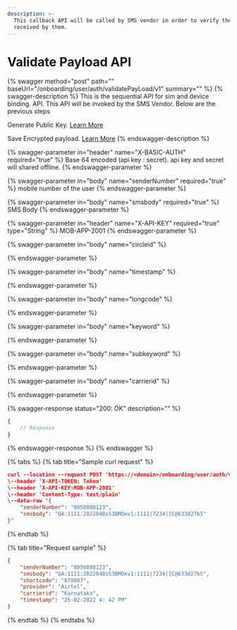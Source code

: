 ```yaml
---
description: >-
  This callback API will be called by SMS vendor in order to verify the payload
  received by them.
---
```


# Validate Payload API



{% swagger method="post" path="" baseUrl="<domain>/onboarding/user/auth/validatePayLoad/v1" summary="" %}
{% swagger-description %}
This is the sequential API for sim and device binding. API. This API will be invoked by the SMS Vendor. Below are the previous steps

Generate Public Key. [Learn More](broken-reference)

Save Encrypted payload. [Learn More](../../../../version-1/customer-on-boarding/api-specification/sim-and-device-binding/save-encrypted-payload-api.md)
{% endswagger-description %}

{% swagger-parameter in="header" name="X-BASIC-AUTH" required="true" %}
Base 64 encoded (api key : secret). api key and secret will shared offline.
{% endswagger-parameter %}

{% swagger-parameter in="body" name="senderNumber" required="true" %}
mobile number of the user
{% endswagger-parameter %}

{% swagger-parameter in="body" name="smsbody" required="true" %}
SMS Body 
{% endswagger-parameter %}

{% swagger-parameter in="header" name="X-API-KEY" required="true" type="String" %}
MOB-APP-2001
{% endswagger-parameter %}

{% swagger-parameter in="body" name="circleid" %}

{% endswagger-parameter %}

{% swagger-parameter in="body" name="timestamp" %}

{% endswagger-parameter %}

{% swagger-parameter in="body" name="longcode" %}

{% endswagger-parameter %}

{% swagger-parameter in="body" name="keyword" %}

{% endswagger-parameter %}

{% swagger-parameter in="body" name="subkeyword" %}

{% endswagger-parameter %}

{% swagger-parameter in="body" name="carrierid" %}

{% endswagger-parameter %}

{% swagger-response status="200: OK" description="" %}
```javascript
{
    // Response
}
```
{% endswagger-response %}
{% endswagger %}

{% tabs %}
{% tab title="Sample curl request" %}
```json
curl --location --request POST 'https://<domain>/onboarding/user/auth/v2/validatePayLoad' \
\--header 'X-API-TOKEN: Token'
\--header 'X-API-KEY:MOB-APP-2001'
\--header 'Content-Type: text/plain'
\--data-raw '{
    "senderNumber": "8050880123",
    "smsbody": "QA:1111:202204BsS3BMOev1:1111|7234|[C@633d27b5"
}'
```
{% endtab %}

{% tab title="Request sample" %}
```json
{
    "senderNumber": "8050880123",
    "smsbody": "QA:1111:202204BsS3BMOev1:1111|7234|[C@633d27b5",
    "shortcode": "878007",
    "provider": "Airtel",
    "carrierid": "Karnataka",
    "timestamp": "25-02-2022 4: 42 PM"
}
```
{% endtab %}
{% endtabs %}

